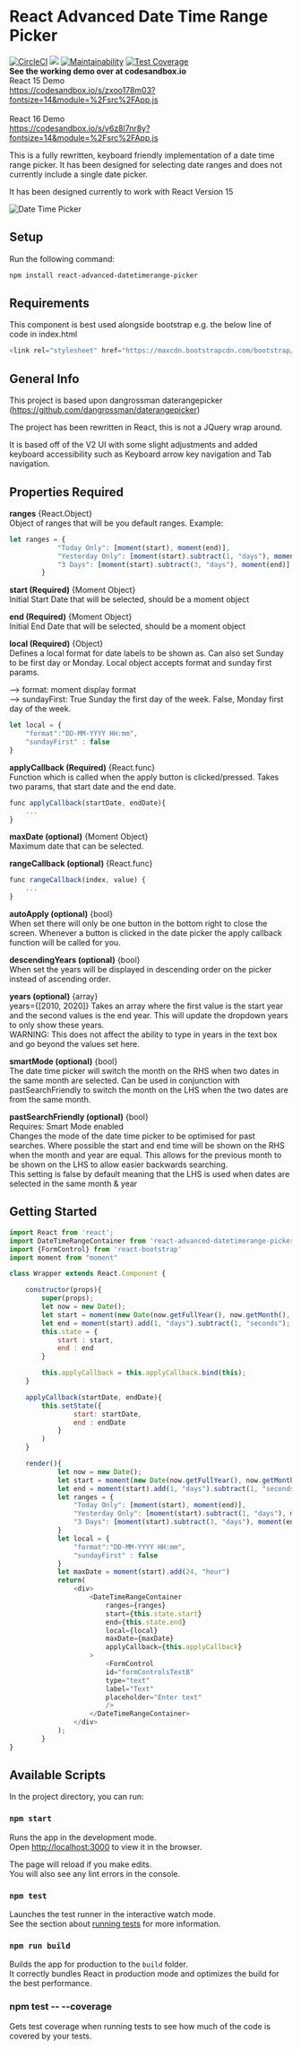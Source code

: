 # React Advanced  Date Time Range Picker
[![CircleCI](https://circleci.com/gh/v0ltoz/react-datetimepicker.svg?style=svg)](https://circleci.com/gh/v0ltoz/react-datetimepicker)
[![](https://badge.fury.io/js/react-advanced-datetimerange-picker.svg)](https://www.npmjs.com/package/react-advanced-datetimerange-picker)
[![Maintainability](https://api.codeclimate.com/v1/badges/3b5c72752ef7cf3932b9/maintainability)](https://codeclimate.com/github/v0ltoz/react-datetimepicker/maintainability)
[![Test Coverage](https://api.codeclimate.com/v1/badges/3b5c72752ef7cf3932b9/test_coverage)](https://codeclimate.com/github/v0ltoz/react-datetimepicker/test_coverage)
<br>
<b>
See the working demo over at codesandbox.io
</b>
<br>
React 15 Demo
<br>
https://codesandbox.io/s/zxoo178m03?fontsize=14&module=%2Fsrc%2FApp.js
<br>
<br>
React 16 Demo
<br>
https://codesandbox.io/s/v6z8l7nr8y?fontsize=14&module=%2Fsrc%2FApp.js

This is a fully rewritten, keyboard friendly implementation of a date time range picker. It has been designed for selecting date ranges and does not currently include a single date picker.

It has been designed currently to work with React Version 15

![Date Time Picker](https://raw.githubusercontent.com/v0ltoz/react-datetimepicker/master/public/Date_Picker_Image.png)





## Setup
Run the following command:
```bash
npm install react-advanced-datetimerange-picker
```

## Requirements

This component is best used alongside bootstrap e.g. the below line of code in index.html
```js
<link rel="stylesheet" href="https://maxcdn.bootstrapcdn.com/bootstrap/3.3.7/css/bootstrap.min.css" integrity="sha384-BVYiiSIFeK1dGmJRAkycuHAHRg32OmUcww7on3RYdg4Va+PmSTsz/K68vbdEjh4u" crossorigin="anonymous">
```
## General Info

This project is based upon dangrossman daterangepicker (https://github.com/dangrossman/daterangepicker)

The project has been rewritten in React, this is not a JQuery wrap around. 

It is based off of the V2 UI with some slight adjustments and added keyboard accessibility such as Keyboard arrow key navigation and Tab navigation. 

## Properties Required

**ranges** {React.Object}  
Object of ranges that will be you default ranges. Example:
```js
let ranges = {
            "Today Only": [moment(start), moment(end)],
            "Yesterday Only": [moment(start).subtract(1, "days"), moment(end).subtract(1, "days")],
            "3 Days": [moment(start).subtract(3, "days"), moment(end)]
        }
```
**start (Required)** {Moment Object}  
Initial Start Date that will be selected, should be a moment object

**end (Required)** {Moment Object}  
Initial End Date that will be selected, should be a moment object

**local (Required)** {Object}  
Defines a local format for date labels to be shown as. Can also set Sunday to be first day or Monday. Local object accepts format and sunday first params. 

--> format: moment display format <br>
--> sundayFirst: True Sunday the first day of the week. False, Monday first day of the week. 

```js
let local = {
    "format":"DD-MM-YYYY HH:mm",
    "sundayFirst" : false
}
```

**applyCallback (Required)** {React.func} <br>
Function which is called when the apply button is clicked/pressed. Takes two params, that start date and the end date.

```js
func applyCallback(startDate, endDate){
    ... 
}
```

**maxDate (optional)** {Moment Object} <br>
Maximum date that can be selected. 

**rangeCallback (optional)** {React.func} <br>
```js
func rangeCallback(index, value) {
    ...
}
```

**autoApply (optional)** {bool} <br>
When set there will only be one button in the bottom right to close the screen. 
Whenever a button is clicked in the date picker the apply callback
function will be called for you.

**descendingYears (optional)** {bool} <br>
When set the years will be displayed in descending order on the picker instead of ascending order.

**years (optional)** {array} <br>
years={[2010, 2020]}
Takes an array where the first value is the start year and the second values is the end year. This will 
update the dropdown years to only show these years. 
<br> WARNING: This does not affect the ability to type in years in the text box and go beyond the values set here.

**smartMode (optional)** {bool} <br>
The date time picker will switch the month on the RHS when two dates in the same month are selected. Can be used in 
conjunction with pastSearchFriendly to switch the month on the LHS when the two dates are from the same month.


**pastSearchFriendly (optional)** {bool} <br>
Requires: Smart Mode enabled
<br>
Changes the mode of the date time picker to be optimised for past searches.
Where possible the start and end time will be shown on the RHS 
when the month and year are equal. This allows for  the previous month to be 
shown on the LHS to allow easier backwards searching. 
<br>
This setting is false by default meaning that the LHS is used when dates are selected in the same month & year 

## Getting Started

```js
import React from 'react';
import DateTimeRangeContainer from 'react-advanced-datetimerange-picker'
import {FormControl} from 'react-bootstrap'
import moment from "moment"

class Wrapper extends React.Component {

    constructor(props){
        super(props);
        let now = new Date();
        let start = moment(new Date(now.getFullYear(), now.getMonth(), now.getDate(), 0,0,0,0));
        let end = moment(start).add(1, "days").subtract(1, "seconds");
        this.state = {
            start : start,
            end : end
        }

        this.applyCallback = this.applyCallback.bind(this);
    }

    applyCallback(startDate, endDate){
        this.setState({
                start: startDate,
                end : endDate
            }
        )
    }

    render(){
            let now = new Date();
            let start = moment(new Date(now.getFullYear(), now.getMonth(), now.getDate(), 0,0,0,0));
            let end = moment(start).add(1, "days").subtract(1, "seconds");
            let ranges = {
                "Today Only": [moment(start), moment(end)],
                "Yesterday Only": [moment(start).subtract(1, "days"), moment(end).subtract(1, "days")],
                "3 Days": [moment(start).subtract(3, "days"), moment(end)]
            }
            let local = {
                "format":"DD-MM-YYYY HH:mm",
                "sundayFirst" : false
            }
            let maxDate = moment(start).add(24, "hour")
            return(
                <div>
                    <DateTimeRangeContainer 
                        ranges={ranges}
                        start={this.state.start}
                        end={this.state.end}
                        local={local}
                        maxDate={maxDate}
                        applyCallback={this.applyCallback}
                    >    
                        <FormControl
                        id="formControlsTextB"
                        type="text"
                        label="Text"
                        placeholder="Enter text"
                        /> 
                    </DateTimeRangeContainer>
                </div>
            );
        }
}
```


## Available Scripts

In the project directory, you can run:

### `npm start`

Runs the app in the development mode.<br>
Open [http://localhost:3000](http://localhost:3000) to view it in the browser.

The page will reload if you make edits.<br>
You will also see any lint errors in the console.

### `npm test`

Launches the test runner in the interactive watch mode.<br>
See the section about [running tests](https://facebook.github.io/create-react-app/docs/running-tests) for more information.

### `npm run build`

Builds the app for production to the `build` folder.<br>
It correctly bundles React in production mode and optimizes the build for the best performance.

### npm test -- --coverage

Gets test coverage when running tests to see how much of the code is covered by your tests.
